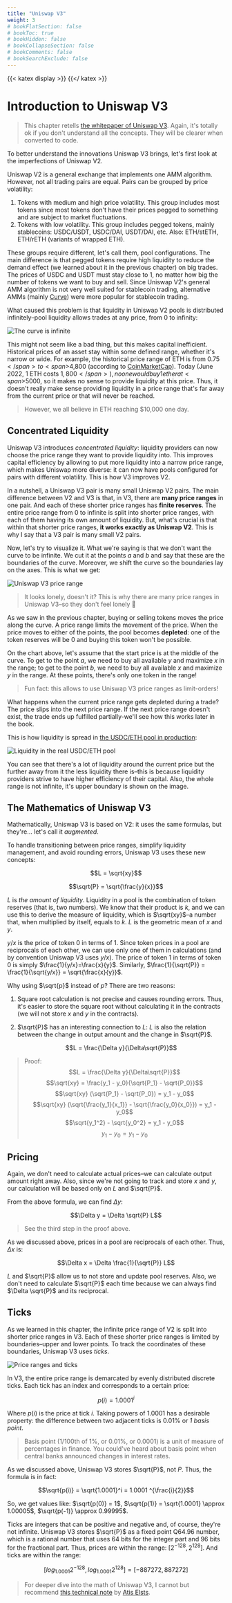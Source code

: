 ```yaml
---
title: "Uniswap V3"
weight: 3
# bookFlatSection: false
# bookToc: true
# bookHidden: false
# bookCollapseSection: false
# bookComments: false
# bookSearchExclude: false
---
```

{{< katex display >}} {{</ katex >}}

# Introduction to Uniswap V3

> This chapter retells [the whitepaper of Uniswap V3](https://uniswap.org/whitepaper-v3.pdf). Again, it's totally ok if
you don't understand all the concepts. They will be clearer when converted to code.

To better understand the innovations Uniswap V3 brings, let's first look at the imperfections of Uniswap V2.

Uniswap V2 is a general exchange that implements one AMM algorithm. However, not all trading pairs are equal.
Pairs can be grouped by price volatility:

1. Tokens with medium and high price volatility. This group includes most tokens since most tokens don't have their
prices pegged to something and are subject to market fluctuations.
1. Tokens with low volatility. This group includes pegged tokens, mainly stablecoins: USDC/USDT, USDC/DAI, USDT/DAI, etc.
Also: ETH/stETH, ETH/rETH (variants of wrapped ETH).

These groups require different, let's call them, pool configurations. The main difference is that pegged tokens require
high liquidity to reduce the demand effect (we learned about it in the previous chapter) on big trades. The prices of
USDC and USDT must stay close to 1, no matter how big the number of tokens we want to buy and sell. Since Uniswap V2's
general AMM algorithm is not very well suited for stablecoin trading, alternative AMMs (mainly [Curve](https://curve.fi))
were more popular for stablecoin trading.

What caused this problem is that liquidity in Uniswap V2 pools is distributed infinitely–pool liquidity allows trades at
any price, from 0 to infinity:

![The curve is infinite](/images/milestone_0/curve_infinite.png)

This might not seem like a bad thing, but this makes capital inefficient. Historical prices of an asset stay within
some defined range, whether it's narrow or wide. For example, the historical price range of ETH is from <span>$0.75</span>
to <span>$4,800</span> (according to [CoinMarketCap](https://coinmarketcap.com/currencies/ethereum/)). Today (June 2022,
 1 ETH costs <span>$1,800</span>), no one would buy 1 ether at <span>$5000</span>, so it makes no sense to provide
liquidity at this price. Thus, it doesn't really make sense providing liquidity in a price range that's far away from the
current price or that will never be reached.

> However, we all believe in ETH reaching $10,000 one day.

## Concentrated Liquidity

Uniswap V3 introduces *concentrated liquidity*: liquidity providers can now choose the price range they want to provide
liquidity into. This improves capital efficiency by allowing to put more liquidity into a narrow price range, which makes
Uniswap more diverse: it can now have pools configured for pairs with different volatility. This is how V3 improves V2.

In a nutshell, a Uniswap V3 pair is many small Uniswap V2 pairs. The main difference between V2 and V3 is that, in V3,
there are **many price ranges** in one pair. And each of these shorter price ranges has **finite reserves**. The entire
price range from 0 to infinite is split into shorter price ranges, with each of them having its own amount of
liquidity. But, what's crucial is that within that shorter price ranges, **it works exactly as Uniswap V2**. This is why
I say that a V3 pair is many small V2 pairs.

Now, let's try to visualize it. What we're saying is that we don't want the curve to be infinite. We cut it at the points
$a$ and $b$ and say that these are the boundaries of the curve. Moreover, we shift the curve so the boundaries lay on
the axes. This is what we get:

![Uniswap V3 price range](/images/milestone_0/curve_finite.png)

> It looks lonely, doesn't it? This is why there are many price ranges in Uniswap V3–so they don't feel lonely 🙂

As we saw in the previous chapter, buying or selling tokens moves the price along the curve. A price range limits the
movement of the price. When the price moves to either of the points, the pool becomes **depleted**: one of the token
reserves will be 0 and buying this token won't be possible.

On the chart above, let's assume that the start price is at the middle of the curve. To get to the point $a$, we need to
buy all available $y$ and maximize $x$ in the range; to get to the point $b$, we need to buy all available $x$ and
maximize $y$ in the range. At these points, there's only one token in the range!

> Fun fact: this allows to use Uniswap V3 price ranges as limit-orders!

What happens when the current price range gets depleted during a trade? The price slips into the next price range. If the
next price range doesn't exist, the trade ends up fulfilled partially-we'll see how this works later in the book.

This is how liquidity is spread in [the USDC/ETH pool in production](https://info.uniswap.org/#/pools/0x8ad599c3a0ff1de082011efddc58f1908eb6e6d8):

![Liquidity in the real USDC/ETH pool](/images/milestone_0/usdceth_liquidity.png)

You can see that there's a lot of liquidity around the current price but the further away from it the less liquidity
there is–this is because liquidity providers strive to have higher efficiency of their capital. Also, the whole range is
not infinite, it's upper boundary is shown on the image.

## The Mathematics of Uniswap V3

Mathematically, Uniswap V3 is based on V2: it uses the same formulas, but they're... let's call it *augmented*.

To handle transitioning between price ranges, simplify liquidity management, and avoid rounding errors, Uniswap V3 uses
these new concepts:

$$L = \sqrt{xy}$$

$$\sqrt{P} = \sqrt{\frac{y}{x}}$$

$L$ is *the amount of liquidity*. Liquidity in a pool is the combination of token reserves (that is,
two numbers). We know that their product is $k$, and we can use this to derive the measure of liquidity, which is
$\sqrt{xy}$–a number that, when multiplied by itself, equals to $k$. $L$ is the geometric mean of $x$ and $y$.

$y/x$ is the price of token 0 in terms of 1. Since token prices in a pool are reciprocals of each other, we can use only
one of them in calculations (and by convention Uniswap V3 uses $y/x$). The price of token 1 in terms of token 0 is simply 
$\frac{1}{y/x}=\frac{x}{y}$. Similarly, $\frac{1}{\sqrt{P}} = \frac{1}{\sqrt{y/x}} = \sqrt{\frac{x}{y}}$.

Why using $\sqrt{p}$ instead of $p$? There are two reasons:

1. Square root calculation is not precise and causes rounding errors. Thus, it's easier to store the square root without
calculating it in the contracts (we will not store $x$ and $y$ in the contracts).
1. $\sqrt{P}$ has an interesting connection to $L$: $L$ is also the relation between the change in output amount and 
the change in $\sqrt{P}$.

    $$L = \frac{\Delta y}{\Delta\sqrt{P}}$$

> Proof:
$$L = \frac{\Delta y}{\Delta\sqrt{P}}$$
$$\sqrt{xy} = \frac{y_1 - y_0}{\sqrt{P_1} - \sqrt{P_0}}$$
$$\sqrt{xy} (\sqrt{P_1} - \sqrt{P_0}) = y_1 - y_0$$
$$\sqrt{xy} (\sqrt{\frac{y_1}{x_1}} - \sqrt{\frac{y_0}{x_0}}) = y_1 - y_0$$
$$\sqrt{y_1^2} - \sqrt{y_0^2} = y_1 - y_0$$
$$y_1 - y_0 = y_1 - y_0$$

## Pricing

Again, we don't need to calculate actual prices–we can calculate output amount right away. Also, since we're not going
to track and store $x$ and $y$, our calculation will be based only on $L$ and $\sqrt{P}$.

From the above formula, we can find $\Delta y$:

$$\Delta y = \Delta \sqrt{P} L$$

> See the third step in the proof above.

As we discussed above, prices in a pool are reciprocals of each other. Thus, $\Delta x$ is:

$$\Delta x = \Delta \frac{1}{\sqrt{P}} L$$

$L$ and $\sqrt{P}$ allow us to not store and update pool reserves. Also, we don't need to calculate $\sqrt{P}$ each time
because we can always find $\Delta \sqrt{P}$ and its reciprocal.

## Ticks

As we learned in this chapter, the infinite price range of V2 is split into shorter price ranges in V3. Each of these
shorter price ranges is limited by boundaries–upper and lower points. To track the coordinates of these boundaries,
Uniswap V3 uses *ticks*.

![Price ranges and ticks](/images/milestone_0/ticks_and_ranges.png)

In V3, the entire price range is demarcated by evenly distributed discrete ticks. Each tick has an index and corresponds
to a certain price:

$$p(i) = 1.0001^i$$

Where $p(i)$ is the price at tick $i$. Taking powers of 1.0001 has a desirable property: the difference between two
adjacent ticks is 0.01% or *1 basis point*.

> Basis point (1/100th of 1%, or 0.01%, or 0.0001) is a unit of measure of percentages in finance. You could've heard about
basis point when central banks announced changes in interest rates.

As we discussed above, Uniswap V3 stores $\sqrt{P}$, not $P$. Thus, the formula is in fact:

$$\sqrt{p(i)} = \sqrt{1.0001}^i = 1.0001 ^{\frac{i}{2}}$$

So, we get values like: $\sqrt{p(0)} = 1$, $\sqrt{p(1)} = \sqrt{1.0001} \approx 1.00005$, $\sqrt{p(-1)} \approx 0.99995$.

Ticks are integers that can be positive and negative and, of course, they're not infinite. Uniswap V3 stores $\sqrt{P}$
as a fixed point Q64.96 number, which is a rational number that uses 64 bits for the integer part and 96 bits for the
fractional part. Thus, prices are within the range: $[2^{-128}, 2^{128}]$. And ticks are within the range:

$$[log_{1.0001}2^{-128}, log_{1.0001}{2^{128}}] = [-887272, 887272]$$

> For deeper dive into the math of Uniswap V3, I cannot but recommend [this technical note](https://atiselsts.github.io/pdfs/uniswap-v3-liquidity-math.pdf)
by [Atis Elsts](https://twitter.com/atiselsts).
